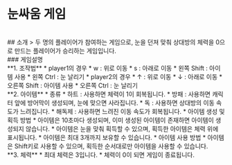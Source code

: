 # 눈싸움 게임 
<br>
## 소개
 > 두 명의 플레이어가 참여하는 게임으로, 눈을 던져 맞춰 상대방의 체력을 0으로 만드는 플레이어가 승리하는 게임입니다.
<br>
### 게임설명 
<br>
**1. 조작법**
 * player1의 경우 
   * w : 위로 이동 
   * s : 아래로 이동
   * 왼쪽 Shift : 아이템 사용
   * 왼쪽 Ctrl : 눈 날리기 
 * player2의 경우
   * ↑ : 위로 이동
   * ↓ : 아래로 이동
   * 오른쪽 Shift : 아이템 사용
   * 오른쪽 Ctrl : 눈 날리기 
 <br>
**2. 아이템** 
 * 종류 
   * 하트 : 사용하면 체력이 1이 회복됩니다.
   * 방패 : 사용하면 캐릭터 앞에 방어막이 생성되며, 눈에 맞으면 사라집니다.
   * 독 : 사용하면 상대방의 이동 속도가 느려집니다.
   * 해독제 : 사용하면 느려진 이동 속도가 회복됩니다.
 * 아이템 생성 및 획득 방법
   * 아이템은 10초마다 생성되며, 이미 생성된 아이템이 존재하면 아이템이 생성되지 않습니다.
   * 아이템은 눈을 맞춰 획득할 수 있으며, 획득한 아이템은 체력 위에 표시됩니다. 
   * 아이템은 최대 3개까지 보유할 수 있습니다.
 * 아이템 사용 방법
   * 아이템은 Shift키로 사용할 수 있으며, 획득한 순서대로만 아이템을 사용할 수 있습니다. 
  
<br>
**3. 체력** 
 * 최대 체력은 3입니다. 
 * 체력이 0이 되면 게임이 종료됩니다.


   
